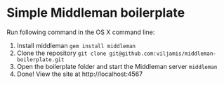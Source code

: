 # Simple Middleman boilerplate

Run following command in the OS X command line:

1. Install middleman `gem install middleman`
2. Clone the repository `git clone git@github.com:viljamis/middleman-boilerplate.git`
3. Open the boilerplate folder and start the Middleman server `middleman`
4. Done! View the site at http://localhost:4567
